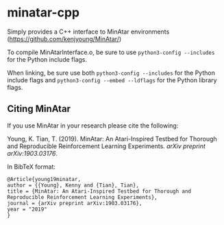# minatar-cpp

Simply provides a C++ interface to MinAtar environments
(https://github.com/kenjyoung/MinAtar/)

To compile MinAtarInterface.o, be sure to use `python3-config
--includes` for the Python include flags.

When linking, be sure use both `python3-config --includes` for the Python
include flags and `python3-config --embed --ldflags` for the Python
library flags.

## Citing MinAtar
If you use MinAtar in your research please cite the following:

Young, K. Tian, T. (2019). MinAtar: An Atari-Inspired Testbed for Thorough and Reproducible Reinforcement Learning Experiments. *arXiv preprint arXiv:1903.03176*.

In BibTeX format:
```
@Article{young19minatar,
author = {{Young}, Kenny and {Tian}, Tian},
title = {MinAtar: An Atari-Inspired Testbed for Thorough and Reproducible Reinforcement Learning Experiments},
journal = {arXiv preprint arXiv:1903.03176},
year = "2019"
}
```
